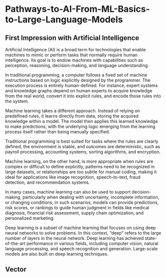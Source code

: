 # Pathways-to-AI-From-ML-Basics-to-Large-Language-Models
## First Impression with Artificial Intelligence
Artificial Intelligence (AI) is a broad term for technologies that enable machines to mimic or perform tasks that normally require human intelligence. Its goal is to endow machines with capabilities such as perception, reasoning, decision-making, and language understanding.

In traditional programming, a computer follows a fixed set of machine instructions based on logic explicitly designed by the programmer. The execution process is entirely human-defined. For instance, expert systems and knowledge graphs depend on human experts to acquire knowledge from the real world, convert it into explicit rules, and encode those rules into the system.

Machine learning takes a different approach. Instead of relying on predefined rules, it learns directly from data, storing the acquired knowledge within a model. The model then applies this learned knowledge to make predictions, with the underlying logic emerging from the learning process itself rather than being manually specified.

Traditional programming is best suited for tasks where the rules are clearly defined, the environment is stable, and outcomes are deterministic, such as payroll processing, accounting systems, sorting algorithms, and encryption. 

Machine learning, on the other hand, is more appropriate when rules are complex or difficult to define explicitly, patterns need to be recognized in large datasets, or relationships are too subtle for manual coding, making it ideal for applications like image recognition, speech-to-text, fraud detection, and recommendation systems. 

In many cases, machine learning can also be used to support decision-making, particularly when dealing with uncertainty, incomplete information, or changing conditions; in such scenarios, models can provide predictions, risk scores, or rankings to guide human judgment in fields like medical diagnosis, financial risk assessment, supply chain optimization, and personalized marketing.

Deep learning is a subset of machine learning that focuses on using deep neural networks to solve problems. In this context, “deep” refers to the large number of layers in the neural network. Deep learning has achieved state-of-the-art performance in various fields, including computer vision, natural language processing, and speech recognition and generation. Large-scale models are also built on deep learning techniques.

## Vector
